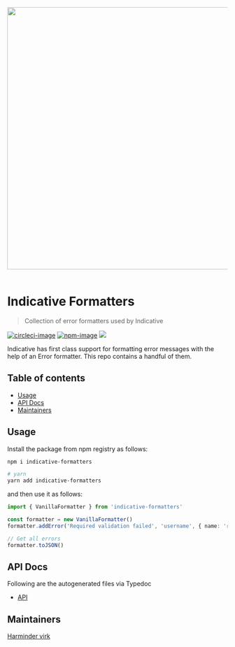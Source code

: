 <div align="center">
  <img src="https://res.cloudinary.com/adonisjs/image/upload/q_100/v1562577951/Group_2_2x_ohgvej.png" width="600px">
</div>

<br />

# Indicative Formatters
> Collection of error formatters used by Indicative

[![circleci-image]][circleci-url] [![npm-image]][npm-url] ![](https://img.shields.io/badge/Typescript-294E80.svg?style=for-the-badge&logo=typescript)

Indicative has first class support for formatting error messages with the help of an Error formatter. This repo contains a handful of them.

<!-- START doctoc generated TOC please keep comment here to allow auto update -->
<!-- DON'T EDIT THIS SECTION, INSTEAD RE-RUN doctoc TO UPDATE -->
## Table of contents

- [Usage](#usage)
- [API Docs](#api-docs)
- [Maintainers](#maintainers)

<!-- END doctoc generated TOC please keep comment here to allow auto update -->

## Usage
Install the package from npm registry as follows:

```sh
npm i indicative-formatters

# yarn
yarn add indicative-formatters
```

and then use it as follows:

```ts
import { VanillaFormatter } from 'indicative-formatters'

const formatter = new VanillaFormatter()
formatter.addError('Required validation failed', 'username', { name: 'required', args: [] })

// Get all errors
formatter.toJSON()
```

## API Docs
Following are the autogenerated files via Typedoc

* [API](docs/README.md)

## Maintainers
[Harminder virk](https://github.com/thetutlage)

[circleci-image]: https://img.shields.io/circleci/project/github/poppinss/indicative-formatters/master.svg?style=for-the-badge&logo=circleci
[circleci-url]: https://circleci.com/gh/poppinss/indicative-formatters "circleci"

[npm-image]: https://img.shields.io/npm/v/indicative-formatters.svg?style=for-the-badge&logo=npm
[npm-url]: https://npmjs.org/package/indicative-formatters "npm"

[typescript-image]: https://img.shields.io/badge/Typescript-294E80.svg?style=for-the-badge&logo=typescript

[license-url]: LICENSE.md
[license-image]: https://img.shields.io/aur/license/pac.svg?style=for-the-badge
